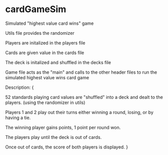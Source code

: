 # cardGameSim
Simulated "highest value card wins" game

Utils file provides the randomizer

Players are initalized in the players file

Cards are given value in the cards file

The deck is initalized and shuffled in the decks file

Game file acts as the "main" and calls to the other header files to run the simulated highest value wins card game


Description: {

52 standards playing card values are "shuffled" into a deck and dealt to the players. (using the randomizer in utils)

Players 1 and 2 play out their turns either winning a round, losing, or by having a tie.

The winning player gains points, 1 point per round won.

The players play until the deck is out of cards.

Once out of cards, the score of both players is displayed.
}
